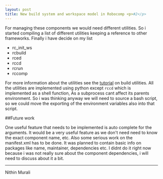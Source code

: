 ```yaml
---
layout: post
title: New build system and workspace model in Robocomp <p>#2</p>
---
```


For managing these components we would need different utilities. So i started compiling a list of different utilities keeping a reference to other frameworks. Finally i have decide on my list

* rc_init_ws  
* rcbuild  
* rced  
* rccd  
* rcrun  
* rccomp  

 For more information about the utilities see the [tutorial](http://robocomp.github.io/website/2015/06/26/nithin6.html) on build utilities. All the utilities are implemented using python except `rccd` which is implemented as a shell function, As a subprocess cant affect its parents environment. So i was thinking anyway we will need to source a bash script, so we could move the exporting of the environment variables also into that script. 

##Future work

 One useful feature that needs to be implemented is auto complete for the arguments. It would be a very useful feature as we don't need need to know the exact component name, etc. Also some serious work on the manifest.xml has to be done. It was planned to contain basic info on packages like name, maintainer, dependencies etc. I didnt do it right now because i was not really sure about the component dependencies, i will need to discuss about it a bit.

 -----
 Nithin Murali
